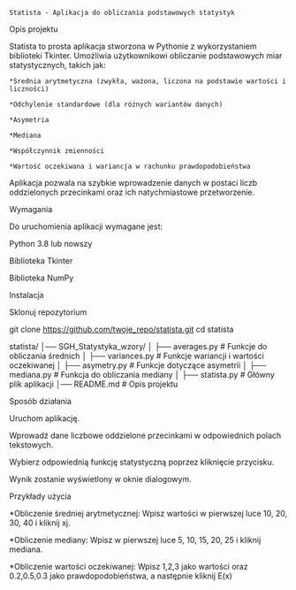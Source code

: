     Statista - Aplikacja do obliczania podstawowych statystyk

Opis projektu

Statista to prosta aplikacja stworzona w Pythonie z wykorzystaniem biblioteki Tkinter. Umożliwia użytkownikowi obliczanie podstawowych miar statystycznych, takich jak:

    *Średnia arytmetyczna (zwykła, ważona, liczona na podstawie wartości i liczności)

    *Odchylenie standardowe (dla różnych wariantów danych)

    *Asymetria

    *Mediana

    *Współczynnik zmienności

    *Wartość oczekiwana i wariancja w rachunku prawdopodobieństwa

Aplikacja pozwala na szybkie wprowadzenie danych w postaci liczb oddzielonych przecinkami oraz ich natychmiastowe przetworzenie.

Wymagania

Do uruchomienia aplikacji wymagane jest:

Python 3.8 lub nowszy

Biblioteka Tkinter

Biblioteka NumPy


Instalacja

Sklonuj repozytorium

git clone https://github.com/twoje_repo/statista.git
cd statista

statista/
│── SGH_Statystyka_wzory/
│   ├── averages.py       # Funkcje do obliczania średnich
│   ├── variances.py      # Funkcje wariancji i wartości oczekiwanej
│   ├── asymetry.py       # Funkcje dotyczące asymetrii
│   ├── mediana.py        # Funkcja do obliczania mediany
│   ├── statista.py       # Główny plik aplikacji 
│── README.md             # Opis projektu


Sposób działania

Uruchom aplikację.

Wprowadź dane liczbowe oddzielone przecinkami w odpowiednich polach tekstowych.

Wybierz odpowiednią funkcję statystyczną poprzez kliknięcie przycisku.

Wynik zostanie wyświetlony w oknie dialogowym.


Przykłady użycia

*Obliczenie średniej arytmetycznej: Wpisz wartości w pierwszej luce 10, 20, 30, 40 i kliknij xj.

*Obliczenie mediany: Wpisz w pierwszej luce 5, 10, 15, 20, 25 i kliknij mediana.

*Obliczenie wartości oczekiwanej: Wpisz 1,2,3 jako wartości oraz 0.2,0.5,0.3 jako prawdopodobieństwa, a następnie kliknij E(x)